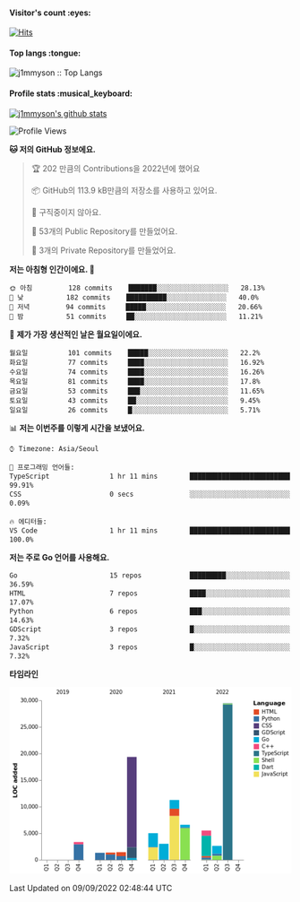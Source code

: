 <h4>Visitor's count :eyes:</h4>

[![Hits](https://hits.seeyoufarm.com/api/count/incr/badge.svg?url=https%3A%2F%2Fgithub.com%2Fj1mmyson&count_bg=%2379C83D&title_bg=%23555555&icon=&icon_color=%23E7E7E7&title=hits&edge_flat=false)](https://hits.seeyoufarm.com)

<h4>Top langs :tongue:</h4>

<p><img src="https://github-readme-stats.vercel.app/api/top-langs/?username=j1mmyson&hide=html&langs_count=8&theme=tokyonight&layout=compact" alt="j1mmyson :: Top Langs" /></p>

<h4>Profile stats :musical_keyboard:</h4>

[![j1mmyson's github stats](https://github-readme-stats.vercel.app/api?username=j1mmyson&show_icons=true&theme=merko&hide=["contribs","issues"])](https://github.com/j1mmyson)

<!--START_SECTION:waka-->
![Profile Views](http://img.shields.io/badge/Profile%20Views-0-blue)

**🐱 저의 GitHub 정보에요.** 

> 🏆 202 만큼의 Contributions을 2022년에 했어요
 > 
> 📦 GitHub의 113.9 kB만큼의 저장소를 사용하고 있어요. 
 > 
> 🚫 구직중이지 않아요.
 > 
> 📜 53개의 Public Repository를 만들었어요. 
 > 
> 🔑 3개의 Private Repository를 만들었어요.  
 > 
**저는 아침형 인간이에요. 🐤** 

```text
🌞 아침         128 commits    ███████░░░░░░░░░░░░░░░░░░   28.13% 
🌆 낮　         182 commits    ██████████░░░░░░░░░░░░░░░   40.0% 
🌃 저녁         94 commits     █████░░░░░░░░░░░░░░░░░░░░   20.66% 
🌙 밤　         51 commits     ██░░░░░░░░░░░░░░░░░░░░░░░   11.21%

```
📅 **제가 가장 생산적인 날은 월요일이에요.** 

```text
월요일          101 commits    █████░░░░░░░░░░░░░░░░░░░░   22.2% 
화요일          77 commits     ████░░░░░░░░░░░░░░░░░░░░░   16.92% 
수요일          74 commits     ████░░░░░░░░░░░░░░░░░░░░░   16.26% 
목요일          81 commits     ████░░░░░░░░░░░░░░░░░░░░░   17.8% 
금요일          53 commits     ███░░░░░░░░░░░░░░░░░░░░░░   11.65% 
토요일          43 commits     ██░░░░░░░░░░░░░░░░░░░░░░░   9.45% 
일요일          26 commits     █░░░░░░░░░░░░░░░░░░░░░░░░   5.71%

```


📊 **저는 이번주를 이렇게 시간을 보냈어요.** 

```text
⌚︎ Timezone: Asia/Seoul

💬 프로그래밍 언어들: 
TypeScript               1 hr 11 mins        █████████████████████████   99.91% 
CSS                      0 secs              ░░░░░░░░░░░░░░░░░░░░░░░░░   0.09%

🔥 에디터들: 
VS Code                  1 hr 11 mins        █████████████████████████   100.0%

```

**저는 주로 Go 언어를 사용해요.** 

```text
Go                       15 repos            █████████░░░░░░░░░░░░░░░░   36.59% 
HTML                     7 repos             ████░░░░░░░░░░░░░░░░░░░░░   17.07% 
Python                   6 repos             ███░░░░░░░░░░░░░░░░░░░░░░   14.63% 
GDScript                 3 repos             █░░░░░░░░░░░░░░░░░░░░░░░░   7.32% 
JavaScript               3 repos             █░░░░░░░░░░░░░░░░░░░░░░░░   7.32%

```


**타임라인**

![Chart not found](https://raw.githubusercontent.com/j1mmyson/j1mmyson/main/charts/bar_graph.png) 


 Last Updated on 09/09/2022 02:48:44 UTC
<!--END_SECTION:waka-->
